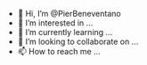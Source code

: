 - 👋 Hi, I’m @PierBeneventano
- 👀 I’m interested in ...
- 🌱 I’m currently learning ...
- 💞️ I’m looking to collaborate on ...
- 📫 How to reach me ...

<!---
PierBeneventano/PierBeneventano is a ✨ special ✨ repository because its `README.md` (this file) appears on your GitHub profile.
You can click the Preview link to take a look at your changes.
--->
